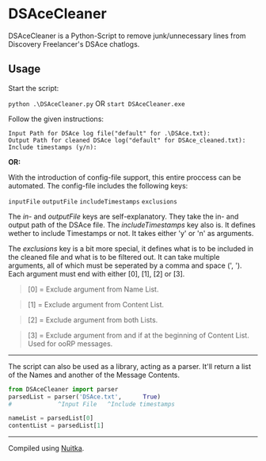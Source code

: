 # DSAceCleaner
DSAceCleaner is a Python-Script to remove junk/unnecessary lines from Discovery Freelancer's DSAce chatlogs.

## Usage
Start the script:

`python .\DSAceCleaner.py` OR `start DSAceCleaner.exe`

Follow the given instructions:

```
Input Path for DSAce log file("default" for .\DSAce.txt):
Output Path for cleaned DSAce log("default" for DSAce_cleaned.txt):
Include timestamps (y/n):
```

**OR:**

With the introduction of config-file support, this entire proccess can be automated.
The config-file includes the following keys:

`inputFile`
`outputFile`
`includeTimestamps`
`exclusions`

The *in-* and *outputFile* keys are self-explanatory. They take the in- and output path of the DSAce file. The *includeTimestamps* key also is. It defines wether to include Timestamps or not. It takes either 'y' or 'n' as arguments.

The *exclusions* key is a bit more special, it defines what is to be included in the cleaned file and what is to be filtered out. It can take multiple arguments, all of which must be seperated by a comma and space (', '). Each argument must end with either [0], [1], [2] or [3].

> [0] = Exclude argument from Name List.

>[1] = Exclude argument from Content List.

>[2] = Exclude argument from both Lists.

>[3] = Exclude argument from and if at the beginning of Content List. Used for ooRP messages.

------------


The script can also be used as a library, acting as a parser. It'll return a list of the Names and another of the Message Contents.
```python
from DSAceCleaner import parser
parsedList = parser('DSAce.txt',      True)
#		      ^Input File	^Include timestamps

nameList = parsedList[0]
contentList = parsedList[1]
```

------------

Compiled using [Nuitka](https://www.nuitka.net/ "Nuitka").
